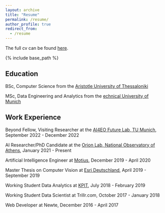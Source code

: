 ```yaml
---
layout: archive
title: "Resume"
permalink: /resume/
author_profile: true
redirect_from:
  - /resume
---
```


The full cv can be found [here](https://ngbountos.github.io/files/cv.pdf).

{% include base_path %}

Education
---------
BSc, Computer Science from the [Aristotle University of Thessaloniki](https://www.csd.auth.gr/en/)

MSc, Data Engineering and Analytics from the [echnical University of Munich](https://www.in.tum.de/en/in/cover-page/)

Work Experience
---------
Beyond Fellow, Visiting Researcher at the [AI4EO Future Lab, TU Munich](https://ai4eo.de/), September 2022 - December 2022

AI Researcher/PhD Candidate at the [Orion Lab, National Observatory of Athens](http://orionlab.space.noa.gr), January 2021 - Present

Artificial Intelligence Engineer at  [Motius](https://motius.de/), December 2019 - April 2020

Master Thesis on Computer Vision at [Esri Deutschland](https://www.esri.com/en-us/home), April 2019 - September 2019

Working Student Data Analytics at [KPIT](https://www.kpit.com/), July 2018 - February 2019

Working Student Data Scientist at Trillr.com, October 2017 - January 2018

Web Developer at Newte, December 2016 - April 2017
